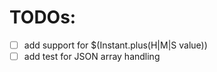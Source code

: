 # TODOs:

- [ ] add support for $(Instant.plus(H|M|S value))
- [ ] add test for JSON array handling
